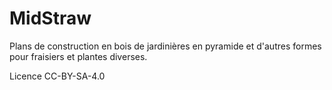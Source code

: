 # MidStraw
Plans de construction en bois de jardinières en pyramide et d'autres formes pour fraisiers et plantes diverses.

Licence CC-BY-SA-4.0
